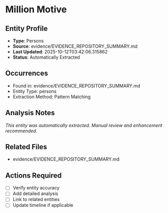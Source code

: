 # Million Motive

## Entity Profile
- **Type**: Persons
- **Source**: evidence/EVIDENCE_REPOSITORY_SUMMARY.md
- **Last Updated**: 2025-10-12T03:42:06.315862
- **Status**: Automatically Extracted

## Occurrences
- Found in: evidence/EVIDENCE_REPOSITORY_SUMMARY.md
- Entity Type: persons
- Extraction Method: Pattern Matching

## Analysis Notes
*This entity was automatically extracted. Manual review and enhancement recommended.*

## Related Files
- evidence/EVIDENCE_REPOSITORY_SUMMARY.md

## Actions Required
- [ ] Verify entity accuracy
- [ ] Add detailed analysis
- [ ] Link to related entities
- [ ] Update timeline if applicable

